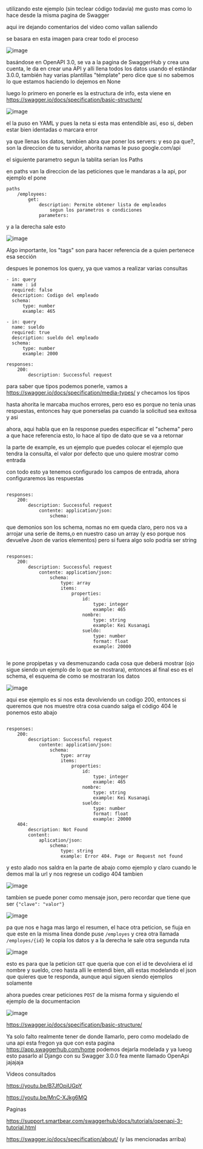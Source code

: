 utilizando este ejemplo (sin teclear código todavía) me gusto mas como lo hace desde la misma pagina de Swagger

aqui ire dejando comentarios del video como vallan saliendo


se basara en esta imagen para crear todo el proceso 

![image](/HEROKU%20e-commerce/IMG/Pasted%20image%2020220928182347.png)

basándose en OpenAPI 3.0, se va a la pagina de SwaggerHub y crea una cuenta, le da en crear una API y alli llena todos los datos usando el estándar 3.0.0, también hay varias plantillas "témplate" pero dice que si no sabemos lo que estamos haciendo lo dejemos en None

luego lo primero en ponerle es la estructura de info, esta viene en 
https://swagger.io/docs/specification/basic-structure/

![image](/HEROKU%20e-commerce/IMG/Pasted%20image%2020220928183359.png)

el la puso en YAML y pues la neta si esta mas entendible asi, eso si, deben estar bien identadas o marcara error 

ya que llenas los datos, tambien abra que poner los servers: y eso pa que?, son la direccion de tu servidor, ahorita namas le puso google.com/api 


el siguiente parametro segun la tablita serian los Paths

en paths van la direccion de las peticiones que le mandaras a la api, por ejemplo el pone

```
paths
	/employees:
		get:
			description: Permite obtener lista de empleados 
				segun los parametros o condiciones
			parameters: 
```

y a la derecha sale esto 

![image](/HEROKU%20e-commerce/IMG/Pasted%20image%2020220928192138.png)

Algo importante, los "tags" son para hacer referencia de a quien pertenece esa sección

despues le ponemos los query, ya que vamos a realizar varias consultas

```
- in: query
  name : id
  required: false
  description: Codigo del empleado
  schema: 
	  type: number
	  example: 465

- in: query
  name: sueldo
  required: true
  description: sueldo del empleado
  schema:
	  type: number
	  example: 2000

responses:
	200:
		description: Successful request
```


para saber que tipos podemos ponerle, vamos  a https://swagger.io/docs/specification/media-types/ y checamos los tipos


hasta ahorita le marcaba muchos errores, pero eso es porque no tenia unas respuestas, entonces hay que ponerselas pa cuando la solicitud sea exitosa y asi


ahora, aqui habla que en la response puedes especificar el "schema" pero a que hace referencia esto, lo hace al tipo de dato que se va a retornar

la parte de example, es un ejemplo que puedes colocar  el ejemplo que tendra la consulta, el valor por defecto que uno quiere mostrar como entrada



con todo esto ya tenemos configurado los campos de entrada, ahora configuraremos las respuestas
```

responses:
	200:
		description: Successful request
			contente: application/json:
				schema:

```


que demonios son los schema, nomas no em queda claro, pero nos va a arrojar una serie de items,o en nuestro caso un array (y eso porque nos devuelve Json de varios elementos) pero si fuera algo solo podria ser string

```

responses:
	200:
		description: Successful request
			contente: application/json:
				schema:
					type: array
					items:
						properties:
							id:
								type: integer
								example: 465
							nombre:
								type: string
								example: Kei Kusanagi
							sueldo:
								type: number
								format: float
								example: 20000
					

```

le pone propipetas y va desmenuzando cada cosa que deberá mostrar (ojo sigue siendo un ejemplo de lo que se mostrara), entonces al final eso es el schema, el esquema de como se mostraran los datos

![image](/HEROKU%20e-commerce/IMG/Pasted%20image%2020220928195748.png)

aqui ese ejemplo es si nos esta devolviendo un codigo 200, entonces si queremos que nos muestre otra cosa cuando salga el código 404 le ponemos esto abajo

```

responses:
	200:
		description: Successful request
			contente: application/json:
				schema:
					type: array
					items:
						properties:
							id:
								type: integer
								example: 465
							nombre:
								type: string
								example: Kei Kusanagi
							sueldo:
								type: number
								format: float
								example: 20000
	404:
		description: Not Found
		content:
			aplication/json:
				schema:
					type: string
					example: Error 404. Page or Request not found
```

y esto alado nos saldra en la parte de abajo como ejemplo y claro cuando le demos mal la url y nos regrese un codigo 404 tambien

![image](/HEROKU%20e-commerce/IMG/Pasted%20image%2020220928200056.png)


tambien se puede poner como mensaje json, pero recordar que tiene que ser 
``{"clave": "valor"}`` 

![image](/HEROKU%20e-commerce/IMG/Pasted%20image%2020220928200257.png)


pa que nos e haga mas largo el resumen, el hace otra peticion, se fiuja en que este en la misma linea donde puse ``/employes`` y crea otra llamada ``/employes/{id}`` le copia los datos y a la derecha le sale otra segunda ruta 

![image](/HEROKU%20e-commerce/IMG/Pasted%20image%2020220928201857.png)

esto es para que la peticion ``GET`` que queria que con el id te devolviera  el id nombre y sueldo, creo hasta alli le entendi bien, alli estas modelando el json que quieres que te responda, aunque aqui siguen siendo ejemplos solamente


ahora puedes crear peticiones ``POST`` de la misma forma y siguiendo el ejemplo de la documentacion


![image](/HEROKU%20e-commerce/IMG/Pasted%20image%2020220928202214.png)


https://swagger.io/docs/specification/basic-structure/


Ya solo falto realmente tener de donde llamarlo, pero como modelado de una api esta fregon ya que con esta pagina https://app.swaggerhub.com/home podemos dejarla modelada y ya lueog esto pasarlo al Django con su Swagger 3.0.0 fea mente llamado OpenApi jajajaja


Videos consultados

https://youtu.be/B7JfOpiUGpY 

https://youtu.be/MnC-XJkg6MQ


Paginas

https://support.smartbear.com/swaggerhub/docs/tutorials/openapi-3-tutorial.html

https://swagger.io/docs/specification/about/
(y las mencionadas arriba)
